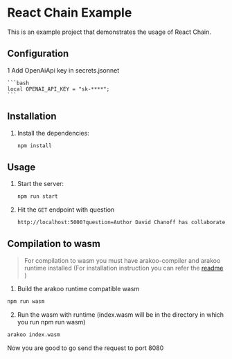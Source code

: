 # React Chain Example

This is an example project that demonstrates the usage of React Chain.

## Configuration

1 Add OpenAiApi key in secrets.jsonnet

    ```bash
    local OPENAI_API_KEY = "sk-****";
    ```

## Installation

1. Install the dependencies:

    ```bash
    npm install
    ```

## Usage

1. Start the server:

    ```bash
    npm run start
    ```

2. Hit the `GET` endpoint with question

    ```bash
    http://localhost:5000?question=Author David Chanoff has collaborated with a U.S. Navy admiral who served as the ambassador to the United Kingdom under which President?
    ```

## Compilation to wasm 

> For compilation to wasm you must have arakoo-compiler and arakoo runtime installed (For installation instruction you can refer the [readme ](https://github.com/redoC-A2k/EdgeChains#setup-1))

1. Build the arakoo runtime compatible wasm 
```bash
npm run wasm
```

2. Run the wasm with runtime (index.wasm will be in the directory in which you run npm run wasm)
```bash
arakoo index.wasm
```

Now you are good to go send the request to port 8080